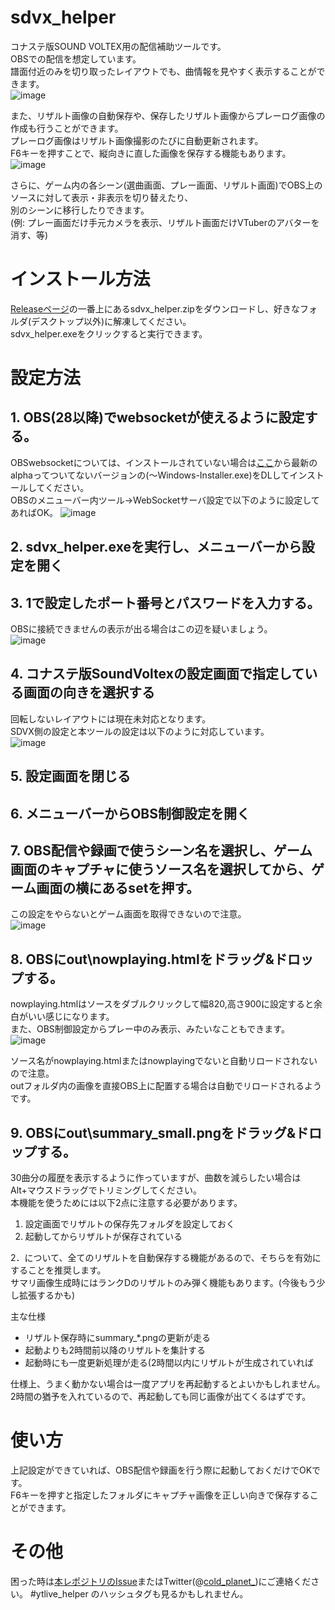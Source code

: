 # sdvx_helper
コナステ版SOUND VOLTEX用の配信補助ツールです。  
OBSでの配信を想定しています。  
譜面付近のみを切り取ったレイアウトでも、曲情報を見やすく表示することができます。  
![image](https://github.com/dj-kata/sdvx_helper/assets/61326119/5d33134e-942b-4fb6-a580-d81ad191e57a)

また、リザルト画像の自動保存や、保存したリザルト画像からプレーログ画像の作成も行うことができます。  
プレーログ画像はリザルト画像撮影のたびに自動更新されます。  
F6キーを押すことで、縦向きに直した画像を保存する機能もあります。  
![image](https://github.com/dj-kata/sdvx_helper/assets/61326119/539cdcee-42da-4aa6-b8fe-fec6bb5279b1)

さらに、ゲーム内の各シーン(選曲画面、プレー画面、リザルト画面)でOBS上のソースに対して表示・非表示を切り替えたり、  
別のシーンに移行したりできます。  
(例: プレー画面だけ手元カメラを表示、リザルト画面だけVTuberのアバターを消す、等)

# インストール方法
[Releaseページ](https://github.com/dj-kata/sdvx_helper/releases)の一番上にあるsdvx_helper.zipをダウンロードし、好きなフォルダ(デスクトップ以外)に解凍してください。  
sdvx_helper.exeをクリックすると実行できます。

# 設定方法
## 1. OBS(28以降)でwebsocketが使えるように設定する。
OBSwebsocketについては、インストールされていない場合は[ここ](https://github.com/obsproject/obs-websocket/releases)から最新のalphaってついてないバージョンの(～Windows-Installer.exe)をDLしてインストールしてください。  
OBSのメニューバー内ツール→WebSocketサーバ設定で以下のように設定してあればOK。
![image](https://github.com/dj-kata/sdvx_helper/assets/61326119/7b4fd58e-9e0c-4ffc-a875-3ec427312012)

## 2. sdvx_helper.exeを実行し、メニューバーから設定を開く
## 3. 1で設定したポート番号とパスワードを入力する。
OBSに接続できませんの表示が出る場合はこの辺を疑いましょう。  
![image](https://github.com/dj-kata/sdvx_helper/assets/61326119/6b63586e-8d9f-4429-876f-2fe12fefe459)

## 4. コナステ版SoundVoltexの設定画面で指定している画面の向きを選択する
回転しないレイアウトには現在未対応となります。  
SDVX側の設定と本ツールの設定は以下のように対応しています。  
![image](https://github.com/dj-kata/sdvx_helper/assets/61326119/3ca2fd3f-8da4-47ee-b3b0-0b18d14c8fc9)

## 5. 設定画面を閉じる
## 6. メニューバーからOBS制御設定を開く
## 7. OBS配信や録画で使うシーン名を選択し、ゲーム画面のキャプチャに使うソース名を選択してから、ゲーム画面の横にあるsetを押す。
この設定をやらないとゲーム画面を取得できないので注意。  
![image](https://github.com/dj-kata/sdvx_helper/assets/61326119/7fdd5401-c2cb-4b7a-af04-3bb98f511357)

## 8. OBSにout\nowplaying.htmlをドラッグ&ドロップする。
nowplaying.htmlはソースをダブルクリックして幅820,高さ900に設定すると余白がいい感じになります。  
また、OBS制御設定からプレー中のみ表示、みたいなこともできます。
![image](https://github.com/dj-kata/sdvx_helper/assets/61326119/f7a78147-7bc7-45a5-acdd-39ed55920d01)

ソース名がnowplaying.htmlまたはnowplayingでないと自動リロードされないので注意。  
outフォルダ内の画像を直接OBS上に配置する場合は自動でリロードされるようです。

## 9. OBSにout\summary_small.pngをドラッグ&ドロップする。
30曲分の履歴を表示するように作っていますが、曲数を減らしたい場合はAlt+マウスドラッグでトリミングしてください。  
本機能を使うためには以下2点に注意する必要があります。
1. 設定画面でリザルトの保存先フォルダを設定しておく
2. 起動してからリザルトが保存されている

2．について、全てのリザルトを自動保存する機能があるので、そちらを有効にすることを推奨します。  
サマリ画像生成時にはランクDのリザルトのみ弾く機能もあります。(今後もう少し拡張するかも)

主な仕様
- リザルト保存時にsummary_*.pngの更新が走る
- 起動よりも2時間前以降のリザルトを集計する
- 起動時にも一度更新処理が走る(2時間以内にリザルトが生成されていれば

仕様上、うまく動かない場合は一度アプリを再起動するとよいかもしれません。  
2時間の猶予を入れているので、再起動しても同じ画像が出てくるはずです。


# 使い方
上記設定ができていれば、OBS配信や録画を行う際に起動しておくだけでOKです。  
F6キーを押すと指定したフォルダにキャプチャ画像を正しい向きで保存することができます。

# その他
困った時は[本レポジトリのIssue](https://github.com/dj-kata/sdvx_helper/issues)またはTwitter(@[cold_planet_](https://twitter.com/cold_planet_))にご連絡ください。  
#ytlive_helper のハッシュタグも見るかもしれません。
